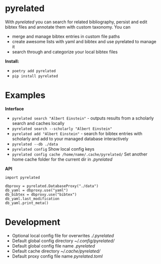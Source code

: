 # pyrelated
With *pyrelated* you can search for related bibliography, persist and edit bibtex files and annotate them with custom taxonomy.
You can
- merge and manage bibtex entries in custom file paths
- create awesome lists with yaml and bibtex and use pyrelated to manage it
- search through and categorize your local bibtex files


**Install:**
- ``poetry add pyrelated``
- ``pip install pyrelated``


# Examples
**Interface**
- ``pyrelated search "Albert Einstein"`` - outputs results from a scholarly search and caches locally
- ``pyrelated search --scholarly "Albert Einstein"``
- ``pyrelated add "Albert Einstein"`` - search for bibtex entries with scholarly and add to your managed database interactively
- ``pyrelated --db ./data``
- ``pyrelated config`` Show local config keys
- ``pyrelated config cache /home/name/.cache/pyrelated/`` Set another home cache folder for the current dir in *.pyrelated*

**API**
```
import pyrelated

dbproxy = pyrelated.DatabaseProxy("./data")
db_yaml = dbproxy.use("yaml")
db_bibtex = dbproxy.use("bibtex")
db_yaml.last_modification
db_yaml.print_meta()
```

# Development
- Optional local config file for overwrites *./.pyrelated*
- Default global config directory *~/.config/pyrelated/*
- Default global config file name *.pyrelated*
- Default cache directory *~/.cache/pyrelated/*
- Default proxy config file name *pyrelated.toml*
